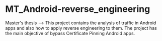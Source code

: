# MT_Android-reverse_engineering
Master's thesis --> This project contains the analysis of traffic in Android apps and also how to apply reverse engineering to them. The project has the main objective of bypass Certificate Pinning Android apps.
